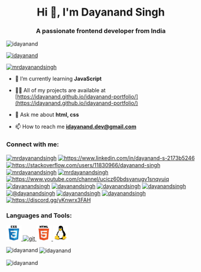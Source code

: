 <!-- ### Hi there 👋 -->

<!--
**dayanand-singh/dayanand-singh** is a ✨ _special_ ✨ repository because its `README.md` (this file) appears on your GitHub profile.

Here are some ideas to get you started:

- 🔭 I’m currently working on ...
- 🌱 I’m currently learning ...
- 👯 I’m looking to collaborate on ...
- 🤔 I’m looking for help with ...
- 💬 Ask me about ...
- 📫 How to reach me: ...
- 😄 Pronouns: ...
- ⚡ Fun fact: ...
-->


<!--  -->

<h1 align="center">Hi 👋, I'm Dayanand Singh</h1>
<h3 align="center">A passionate frontend developer from India</h3>

<p align="left"> <img src="https://komarev.com/ghpvc/?username=idayanand&label=Profile%20views&color=0e75b6&style=flat" alt="idayanand" /> </p>

<p align="left"> <a href="https://github.com/ryo-ma/github-profile-trophy"><img src="https://github-profile-trophy.vercel.app/?username=idayanand" alt="idayanand" /></a> </p>

<p align="left"> <a href="https://twitter.com/mrdayanandsingh" target="blank"><img src="https://img.shields.io/twitter/follow/mrdayanandsingh?logo=twitter&style=for-the-badge" alt="mrdayanandsingh" /></a> </p>

- 🌱 I’m currently learning **JavaScript**

- 👨‍💻 All of my projects are available at [https://idayanand.github.io/idayanand-portfolio/](https://idayanand.github.io/idayanand-portfolio/)

- 💬 Ask me about **html, css**

- 📫 How to reach me **idayanand.dev@gmail.com**

<h3 align="left">Connect with me:</h3>
<p align="left">
<a href="https://twitter.com/mrdayanandsingh" target="blank"><img align="center" src="https://raw.githubusercontent.com/rahuldkjain/github-profile-readme-generator/master/src/images/icons/Social/twitter.svg" alt="mrdayanandsingh" height="30" width="40" /></a>
<a href="https://linkedin.com/in/https://www.linkedin.com/in/dayanand-s-2173b5246" target="blank"><img align="center" src="https://raw.githubusercontent.com/rahuldkjain/github-profile-readme-generator/master/src/images/icons/Social/linked-in-alt.svg" alt="https://www.linkedin.com/in/dayanand-s-2173b5246" height="30" width="40" /></a>
<a href="https://stackoverflow.com/users/https://stackoverflow.com/users/11830966/dayanand-singh" target="blank"><img align="center" src="https://raw.githubusercontent.com/rahuldkjain/github-profile-readme-generator/master/src/images/icons/Social/stack-overflow.svg" alt="https://stackoverflow.com/users/11830966/dayanand-singh" height="30" width="40" /></a>
<a href="https://fb.com/mrdayanandsingh" target="blank"><img align="center" src="https://raw.githubusercontent.com/rahuldkjain/github-profile-readme-generator/master/src/images/icons/Social/facebook.svg" alt="mrdayanandsingh" height="30" width="40" /></a>
<a href="https://instagram.com/mrdayanandsingh" target="blank"><img align="center" src="https://raw.githubusercontent.com/rahuldkjain/github-profile-readme-generator/master/src/images/icons/Social/instagram.svg" alt="mrdayanandsingh" height="30" width="40" /></a>
<a href="https://www.youtube.com/c/https://www.youtube.com/channel/ucicz60bdsyanugv1snqyuiq" target="blank"><img align="center" src="https://raw.githubusercontent.com/rahuldkjain/github-profile-readme-generator/master/src/images/icons/Social/youtube.svg" alt="https://www.youtube.com/channel/ucicz60bdsyanugv1snqyuiq" height="30" width="40" /></a>
<a href="https://www.codechef.com/users/dayanandsingh" target="blank"><img align="center" src="https://cdn.jsdelivr.net/npm/simple-icons@3.1.0/icons/codechef.svg" alt="dayanandsingh" height="30" width="40" /></a>
<a href="https://www.hackerrank.com/dayanandsingh" target="blank"><img align="center" src="https://raw.githubusercontent.com/rahuldkjain/github-profile-readme-generator/master/src/images/icons/Social/hackerrank.svg" alt="dayanandsingh" height="30" width="40" /></a>
<a href="https://codeforces.com/profile/dayanandsingh" target="blank"><img align="center" src="https://raw.githubusercontent.com/rahuldkjain/github-profile-readme-generator/master/src/images/icons/Social/codeforces.svg" alt="dayanandsingh" height="30" width="40" /></a>
<a href="https://www.leetcode.com/dayanandsingh" target="blank"><img align="center" src="https://raw.githubusercontent.com/rahuldkjain/github-profile-readme-generator/master/src/images/icons/Social/leet-code.svg" alt="dayanandsingh" height="30" width="40" /></a>
<a href="https://www.hackerearth.com/@dayanandsingh" target="blank"><img align="center" src="https://raw.githubusercontent.com/rahuldkjain/github-profile-readme-generator/master/src/images/icons/Social/hackerearth.svg" alt="@dayanandsingh" height="30" width="40" /></a>
<a href="https://auth.geeksforgeeks.org/user/dayanandsingh" target="blank"><img align="center" src="https://raw.githubusercontent.com/rahuldkjain/github-profile-readme-generator/master/src/images/icons/Social/geeks-for-geeks.svg" alt="dayanandsingh" height="30" width="40" /></a>
<a href="https://www.topcoder.com/members/dayanandsingh" target="blank"><img align="center" src="https://raw.githubusercontent.com/rahuldkjain/github-profile-readme-generator/master/src/images/icons/Social/topcoder.svg" alt="dayanandsingh" height="30" width="40" /></a>
<a href="https://discord.gg/https://discord.gg/yKnwrx3FAH" target="blank"><img align="center" src="https://raw.githubusercontent.com/rahuldkjain/github-profile-readme-generator/master/src/images/icons/Social/discord.svg" alt="https://discord.gg/yKnwrx3FAH" height="30" width="40" /></a>
</p>

<h3 align="left">Languages and Tools:</h3>
<p align="left"> <a href="https://www.w3schools.com/css/" target="_blank" rel="noreferrer"> <img src="https://raw.githubusercontent.com/devicons/devicon/master/icons/css3/css3-original-wordmark.svg" alt="css3" width="40" height="40"/> </a> <a href="https://git-scm.com/" target="_blank" rel="noreferrer"> <img src="https://www.vectorlogo.zone/logos/git-scm/git-scm-icon.svg" alt="git" width="40" height="40"/> </a> <a href="https://www.w3.org/html/" target="_blank" rel="noreferrer"> <img src="https://raw.githubusercontent.com/devicons/devicon/master/icons/html5/html5-original-wordmark.svg" alt="html5" width="40" height="40"/> </a> <a href="https://www.linux.org/" target="_blank" rel="noreferrer"> <img src="https://raw.githubusercontent.com/devicons/devicon/master/icons/linux/linux-original.svg" alt="linux" width="40" height="40"/> </a> </p>

<p><img align="left" src="https://github-readme-stats.vercel.app/api/top-langs?username=idayanand&show_icons=true&locale=en&layout=compact" alt="idayanand" /></p>

<p>&nbsp;<img align="center" src="https://github-readme-stats.vercel.app/api?username=idayanand&show_icons=true&locale=en" alt="idayanand" /></p>

<p><img align="center" src="https://github-readme-streak-stats.herokuapp.com/?user=idayanand&" alt="idayanand" /></p>
